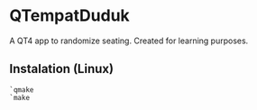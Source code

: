 QTempatDuduk
============

A QT4 app to randomize seating. Created for learning purposes.

## Instalation (Linux)
	`qmake
	`make